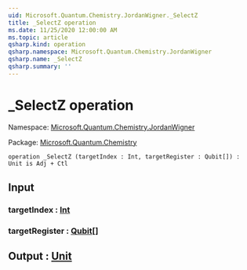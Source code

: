 ```yaml
---
uid: Microsoft.Quantum.Chemistry.JordanWigner._SelectZ
title: _SelectZ operation
ms.date: 11/25/2020 12:00:00 AM
ms.topic: article
qsharp.kind: operation
qsharp.namespace: Microsoft.Quantum.Chemistry.JordanWigner
qsharp.name: _SelectZ
qsharp.summary: ''
---
```


# _SelectZ operation

Namespace: [Microsoft.Quantum.Chemistry.JordanWigner](xref:Microsoft.Quantum.Chemistry.JordanWigner)

Package: [Microsoft.Quantum.Chemistry](https://nuget.org/packages/Microsoft.Quantum.Chemistry)




```qsharp
operation _SelectZ (targetIndex : Int, targetRegister : Qubit[]) : Unit is Adj + Ctl
```


## Input

### targetIndex : [Int](xref:microsoft.quantum.user-guide.language.types)




### targetRegister : [Qubit](xref:microsoft.quantum.concepts.the-qubit)[]





## Output : [Unit](xref:microsoft.quantum.user-guide.language.types)

